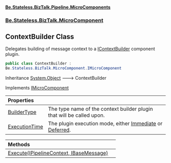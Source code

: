 #### [Be.Stateless.BizTalk.Pipeline.MicroComponents](README.md 'README')
### [Be.Stateless.BizTalk.MicroComponent](Be.Stateless.BizTalk.MicroComponent.md 'Be.Stateless.BizTalk.MicroComponent')

## ContextBuilder Class

Delegates building of message context to a [IContextBuilder](IContextBuilder.md 'Be.Stateless.BizTalk.MicroComponent.IContextBuilder') component plugin.

```csharp
public class ContextBuilder :
Be.Stateless.BizTalk.MicroComponent.IMicroComponent
```

Inheritance [System.Object](https://docs.microsoft.com/en-us/dotnet/api/System.Object 'System.Object') &#129106; ContextBuilder

Implements [IMicroComponent](IMicroComponent.md 'Be.Stateless.BizTalk.MicroComponent.IMicroComponent')

| Properties | |
| :--- | :--- |
| [BuilderType](ContextBuilder.BuilderType.md 'Be.Stateless.BizTalk.MicroComponent.ContextBuilder.BuilderType') | The type name of the context builder plugin that will be called upon. |
| [ExecutionTime](ContextBuilder.ExecutionTime.md 'Be.Stateless.BizTalk.MicroComponent.ContextBuilder.ExecutionTime') | The plugin execution mode, either [Immediate](PluginExecutionTime.md#Be.Stateless.BizTalk.PluginExecutionTime.Immediate 'Be.Stateless.BizTalk.PluginExecutionTime.Immediate') or [Deferred](PluginExecutionTime.md#Be.Stateless.BizTalk.PluginExecutionTime.Deferred 'Be.Stateless.BizTalk.PluginExecutionTime.Deferred'). |

| Methods | |
| :--- | :--- |
| [Execute(IPipelineContext, IBaseMessage)](ContextBuilder.Execute(IPipelineContext,IBaseMessage).md 'Be.Stateless.BizTalk.MicroComponent.ContextBuilder.Execute(Microsoft.BizTalk.Component.Interop.IPipelineContext, Microsoft.BizTalk.Message.Interop.IBaseMessage)') | |
